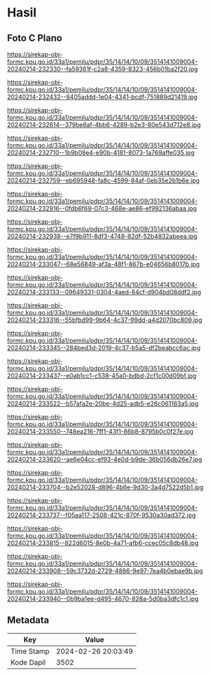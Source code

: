 # Hasil

## Foto C Plano

https://sirekap-obj-formc.kpu.go.id/33a1/pemilu/pdpr/35/14/14/10/09/3514141009004-20240214-232330--fa59361f-c2a8-4359-8323-456b01ba2f20.jpg

https://sirekap-obj-formc.kpu.go.id/33a1/pemilu/pdpr/35/14/14/10/09/3514141009004-20240214-232432--8405addd-1e04-4341-bcdf-751889d21419.jpg

https://sirekap-obj-formc.kpu.go.id/33a1/pemilu/pdpr/35/14/14/10/09/3514141009004-20240214-232614--379be6af-4bb6-4289-b2e3-80e543d712e8.jpg

https://sirekap-obj-formc.kpu.go.id/33a1/pemilu/pdpr/35/14/14/10/09/3514141009004-20240214-232710--1b9b08e4-e90b-4181-8073-1a769affe035.jpg

https://sirekap-obj-formc.kpu.go.id/33a1/pemilu/pdpr/35/14/14/10/09/3514141009004-20240214-232759--eb695948-fa8c-4599-84af-0eb35e2b1b6e.jpg

https://sirekap-obj-formc.kpu.go.id/33a1/pemilu/pdpr/35/14/14/10/09/3514141009004-20240214-232916--0fdb6f69-07c3-468e-ae86-ef992136abaa.jpg

https://sirekap-obj-formc.kpu.go.id/33a1/pemilu/pdpr/35/14/14/10/09/3514141009004-20240214-232938--e7f9b911-8df3-4748-82df-52b4832abeea.jpg

https://sirekap-obj-formc.kpu.go.id/33a1/pemilu/pdpr/35/14/14/10/09/3514141009004-20240214-233047--68e56849-af3a-48f1-867b-e04656b8017b.jpg

https://sirekap-obj-formc.kpu.go.id/33a1/pemilu/pdpr/35/14/14/10/09/3514141009004-20240214-233133--09649331-0304-4aed-84cf-d904bd08ddf2.jpg

https://sirekap-obj-formc.kpu.go.id/33a1/pemilu/pdpr/35/14/14/10/09/3514141009004-20240214-233316--55bfbd99-9b64-4c37-99dd-a4d2070bc809.jpg

https://sirekap-obj-formc.kpu.go.id/33a1/pemilu/pdpr/35/14/14/10/09/3514141009004-20240214-233345--284bed3d-2019-4c37-b5a5-df2beabcc6ac.jpg

https://sirekap-obj-formc.kpu.go.id/33a1/pemilu/pdpr/35/14/14/10/09/3514141009004-20240214-233437--e0ab1cc1-c538-45a0-bdbd-2cf1c00d09bf.jpg

https://sirekap-obj-formc.kpu.go.id/33a1/pemilu/pdpr/35/14/14/10/09/3514141009004-20240214-233522--b57afa2e-20be-4d25-adb5-e26c061163a5.jpg

https://sirekap-obj-formc.kpu.go.id/33a1/pemilu/pdpr/35/14/14/10/09/3514141009004-20240214-233550--748ea216-7ff1-43f1-86b8-8795b0c0f27e.jpg

https://sirekap-obj-formc.kpu.go.id/33a1/pemilu/pdpr/35/14/14/10/09/3514141009004-20240214-233620--ae6e04cc-ef93-4e0d-b9de-36b056db26e7.jpg

https://sirekap-obj-formc.kpu.go.id/33a1/pemilu/pdpr/35/14/14/10/09/3514141009004-20240214-233704--b2e52028-d896-4b6e-9d30-3a4d7522d5b1.jpg

https://sirekap-obj-formc.kpu.go.id/33a1/pemilu/pdpr/35/14/14/10/09/3514141009004-20240214-233737--f05aa117-2508-421c-870f-9530a30ad372.jpg

https://sirekap-obj-formc.kpu.go.id/33a1/pemilu/pdpr/35/14/14/10/09/3514141009004-20240214-233815--822d6015-8e0b-4a71-afb6-ccec05c8db48.jpg

https://sirekap-obj-formc.kpu.go.id/33a1/pemilu/pdpr/35/14/14/10/09/3514141009004-20240214-233908--59c3732d-2729-4886-9e97-7ea4b0ebae9b.jpg

https://sirekap-obj-formc.kpu.go.id/33a1/pemilu/pdpr/35/14/14/10/09/3514141009004-20240214-233940--0b9ba1ee-d495-4670-828a-5d0ba3dfc1c1.jpg


## Metadata

| Key        | Value               |
| ---------- | ------------------- |
| Time Stamp | 2024-02-26 20:03:49 |
| Kode Dapil | 3502                |



